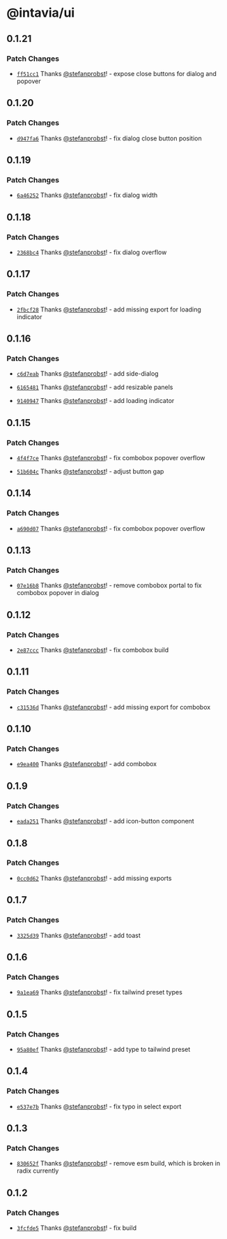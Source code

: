 # @intavia/ui

## 0.1.21

### Patch Changes

- [`ff51cc1`](https://github.com/InTaVia/ui/commit/ff51cc1c5c411259e0df92f7d685ddb57aa20937) Thanks
  [@stefanprobst](https://github.com/stefanprobst)! - expose close buttons for dialog and popover

## 0.1.20

### Patch Changes

- [`d947fa6`](https://github.com/InTaVia/ui/commit/d947fa659ffda9ed616c64178cf737add5100b9b) Thanks
  [@stefanprobst](https://github.com/stefanprobst)! - fix dialog close button position

## 0.1.19

### Patch Changes

- [`6a46252`](https://github.com/InTaVia/ui/commit/6a46252024bd20881f3efcbcb3e40263628715be) Thanks
  [@stefanprobst](https://github.com/stefanprobst)! - fix dialog width

## 0.1.18

### Patch Changes

- [`2368bc4`](https://github.com/InTaVia/ui/commit/2368bc4af225f343141d5e2333eab24b05aaec04) Thanks
  [@stefanprobst](https://github.com/stefanprobst)! - fix dialog overflow

## 0.1.17

### Patch Changes

- [`2fbcf28`](https://github.com/InTaVia/ui/commit/2fbcf28677bcd7e2bab8dd22c016180f607902fd) Thanks
  [@stefanprobst](https://github.com/stefanprobst)! - add missing export for loading indicator

## 0.1.16

### Patch Changes

- [`c6d7eab`](https://github.com/InTaVia/ui/commit/c6d7eab5a9ec1023bb7abeb955805049b0da8e9f) Thanks
  [@stefanprobst](https://github.com/stefanprobst)! - add side-dialog

- [`6165481`](https://github.com/InTaVia/ui/commit/61654810ccebe46855f42df8514f80ce79e96074) Thanks
  [@stefanprobst](https://github.com/stefanprobst)! - add resizable panels

- [`9140947`](https://github.com/InTaVia/ui/commit/9140947564850d2b14f62cbbc0b56a056306907b) Thanks
  [@stefanprobst](https://github.com/stefanprobst)! - add loading indicator

## 0.1.15

### Patch Changes

- [`4f4f7ce`](https://github.com/InTaVia/ui/commit/4f4f7ceac274a659bf7fc5f65d85be69a080c2e3) Thanks
  [@stefanprobst](https://github.com/stefanprobst)! - fix combobox popover overflow

- [`51b604c`](https://github.com/InTaVia/ui/commit/51b604c1dfb1f25c54db395711b18d287b78a9bb) Thanks
  [@stefanprobst](https://github.com/stefanprobst)! - adjust button gap

## 0.1.14

### Patch Changes

- [`a690d07`](https://github.com/InTaVia/ui/commit/a690d07f036fe3255b98258b150904920180ab13) Thanks
  [@stefanprobst](https://github.com/stefanprobst)! - fix combobox popover overflow

## 0.1.13

### Patch Changes

- [`07e16b8`](https://github.com/InTaVia/ui/commit/07e16b8dc990e7c3e3641f99579205268bc2edca) Thanks
  [@stefanprobst](https://github.com/stefanprobst)! - remove combobox portal to fix combobox popover
  in dialog

## 0.1.12

### Patch Changes

- [`2e87ccc`](https://github.com/InTaVia/ui/commit/2e87ccc229970717870873029dd7612dd0a342bc) Thanks
  [@stefanprobst](https://github.com/stefanprobst)! - fix combobox build

## 0.1.11

### Patch Changes

- [`c31536d`](https://github.com/InTaVia/ui/commit/c31536d5fbbe959d055d4481277e0910720c3d61) Thanks
  [@stefanprobst](https://github.com/stefanprobst)! - add missing export for combobox

## 0.1.10

### Patch Changes

- [`e9ea400`](https://github.com/InTaVia/ui/commit/e9ea4000aac55ee14fa664b8e4074363f0561794) Thanks
  [@stefanprobst](https://github.com/stefanprobst)! - add combobox

## 0.1.9

### Patch Changes

- [`eada251`](https://github.com/InTaVia/ui/commit/eada2517af9f69888008663efdd6265d794fd2a6) Thanks
  [@stefanprobst](https://github.com/stefanprobst)! - add icon-button component

## 0.1.8

### Patch Changes

- [`0cc0d62`](https://github.com/InTaVia/ui/commit/0cc0d620f5489f2e70cae4b3a47ec3a49aab7ad9) Thanks
  [@stefanprobst](https://github.com/stefanprobst)! - add missing exports

## 0.1.7

### Patch Changes

- [`3325d39`](https://github.com/InTaVia/ui/commit/3325d39ae301244354f78c0619deffa512de85ed) Thanks
  [@stefanprobst](https://github.com/stefanprobst)! - add toast

## 0.1.6

### Patch Changes

- [`9a1ea69`](https://github.com/InTaVia/ui/commit/9a1ea69f3d520a91b7faecfad38e2d37041811e1) Thanks
  [@stefanprobst](https://github.com/stefanprobst)! - fix tailwind preset types

## 0.1.5

### Patch Changes

- [`95a80ef`](https://github.com/InTaVia/ui/commit/95a80efa495798fbc652deda26f070994568b08d) Thanks
  [@stefanprobst](https://github.com/stefanprobst)! - add type to tailwind preset

## 0.1.4

### Patch Changes

- [`e537e7b`](https://github.com/InTaVia/ui/commit/e537e7b919ca6cc778682eb0081df9588bde1673) Thanks
  [@stefanprobst](https://github.com/stefanprobst)! - fix typo in select export

## 0.1.3

### Patch Changes

- [`830652f`](https://github.com/InTaVia/ui/commit/830652f11927b7d122922482a46d708ba148dd65) Thanks
  [@stefanprobst](https://github.com/stefanprobst)! - remove esm build, which is broken in radix
  currently

## 0.1.2

### Patch Changes

- [`3fcfde5`](https://github.com/InTaVia/ui/commit/3fcfde59165802cfe3566ad84529e816edf4d917) Thanks
  [@stefanprobst](https://github.com/stefanprobst)! - fix build
